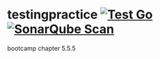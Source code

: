 # testingpractice [![Test Go](https://github.com/gdsmith1/testingExample1/actions/workflows/main.yml/badge.svg)](https://github.com/gdsmith1/testingExample1/actions/workflows/main.yml) [![SonarQube Scan](https://github.com/gdsmith1/testingExample1/actions/workflows/sonarqube.yml/badge.svg)](https://github.com/gdsmith1/testingExample1/actions/workflows/sonarqube.yml)
bootcamp chapter 5.5.5
